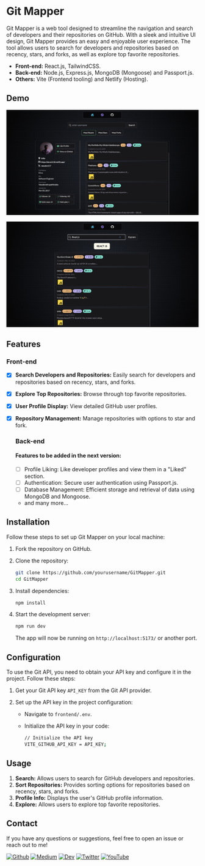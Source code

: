 # Git Mapper

Git Mapper is a web tool designed to streamline the navigation and search of developers and their repositories on GitHub. With a sleek and intuitive UI design, Git Mapper provides an easy and enjoyable user experience. The tool allows users to search for developers and repositories based on recency, stars, and forks, as well as explore top favorite repositories.

- **Front-end:** React.js, TailwindCSS.
- **Back-end:** Node.js, Express.js, MongoDB (Mongoose) and Passport.js.
- **Others:** Vite (Frontend tooling) and Netlify (Hosting).

## Demo

![Git Mapper Main Page](./GitMapperImg1.png)

![Git Explore](./GitMapperImg2.png)

## Features

  ### Front-end
- [x] **Search Developers and Repositories:** Easily search for developers and repositories based on recency, stars, and forks.
- [x] **Explore Top Repositories:** Browse through top favorite repositories.
- [x] **User Profile Display:** View detailed GitHub user profiles.
- [x] **Repository Management:** Manage repositories with options to star and fork.

  ### Back-end
  #### Features to be added in the next version:

  - [ ] Profile Liking: Like developer profiles and view them in a "Liked" section.
  - [ ] Authentication: Secure user authentication using Passport.js.
  - [ ] Database Management: Efficient storage and retrieval of data using MongoDB and Mongoose.
  - and many more...

## Installation

Follow these steps to set up Git Mapper on your local machine:

1. Fork the repository on GitHub.

2. Clone the repository:

   ```bash
   git clone https://github.com/yourusername/GitMapper.git
   cd GitMapper
   ```

3. Install dependencies:

   ```bash
   npm install
   ```

4. Start the development server:

   ```bash
   npm run dev
   ```

   The app will now be running on `http://localhost:5173/` or another port.

## Configuration

To use the Git API, you need to obtain your API key and configure it in the project. Follow these steps:

1. Get your Git API key `API_KEY` from the Git API provider.

2. Set up the API key in the project configuration:

   - Navigate to `frontend/.env`.

   - Initialize the API key in your code:
     ```bash
     // Initialize the API key
     VITE_GITHUB_API_KEY = API_KEY;
     ```

## Usage

1. **Search:** Allows users to search for GitHub developers and repositories.
2. **Sort Repositories:** Provides sorting options for repositories based on recency, stars, and forks.
3. **Profile Info:** Displays the user's GitHub profile information.
4. **Explore:** Allows users to explore top favorite repositories.

## Contact

If you have any questions or suggestions, feel free to open an issue or reach out to me!

<a href="https://github.com/Vasudevatirupathinaidu" target="_blank"><img alt="Github" src="https://img.shields.io/badge/GitHub-%2312100E.svg?&style=for-the-badge&logo=Github&logoColor=white" /></a> <a href="https://medium.com/@tirupathinaidu" target="_blank"><img alt="Medium" src="https://img.shields.io/badge/Medium-12100E?style=for-the-badge&logo=medium&logoColor=white" /></a> <a href="https://dev.to/deva" target="_blank"><img alt="Dev" src="https://img.shields.io/badge/dev.to-0A0A0A?style=for-the-badge&logo=dev.to&logoColor=white" /></a> <a href="https://twitter.com/vasudev617" target="_blank"><img alt="Twitter" src="https://img.shields.io/badge/twitter-%231DA1F2.svg?&style=for-the-badge&logo=twitter&logoColor=white" /></a> <a href="https://www.youtube.com/@vasudev16180" target="_blank"><img alt="YouTube" src="https://img.shields.io/badge/YouTube-%23FF0000.svg?style=for-the-badge&logo=YouTube&logoColor=white" /></a>
